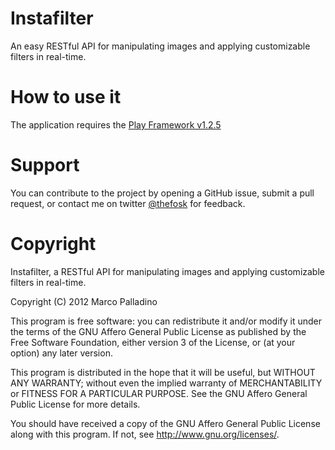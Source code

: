 # Instafilter

An easy RESTful API for manipulating images and applying customizable filters in real-time.

# How to use it
The application requires the [Play Framework v1.2.5](http://www.playframework.org/download)

# Support
You can contribute to the project by opening a GitHub issue, submit a pull request, or contact me on twitter [@thefosk](https://twitter.com/thefosk) for feedback.

# Copyright

Instafilter, a RESTful API for manipulating images and applying customizable filters in real-time.

Copyright (C) 2012  Marco Palladino

This program is free software: you can redistribute it and/or modify
it under the terms of the GNU Affero General Public License as
published by the Free Software Foundation, either version 3 of the
License, or (at your option) any later version.

This program is distributed in the hope that it will be useful,
but WITHOUT ANY WARRANTY; without even the implied warranty of
MERCHANTABILITY or FITNESS FOR A PARTICULAR PURPOSE.  See the
GNU Affero General Public License for more details.

You should have received a copy of the GNU Affero General Public License
along with this program.  If not, see <http://www.gnu.org/licenses/>.
